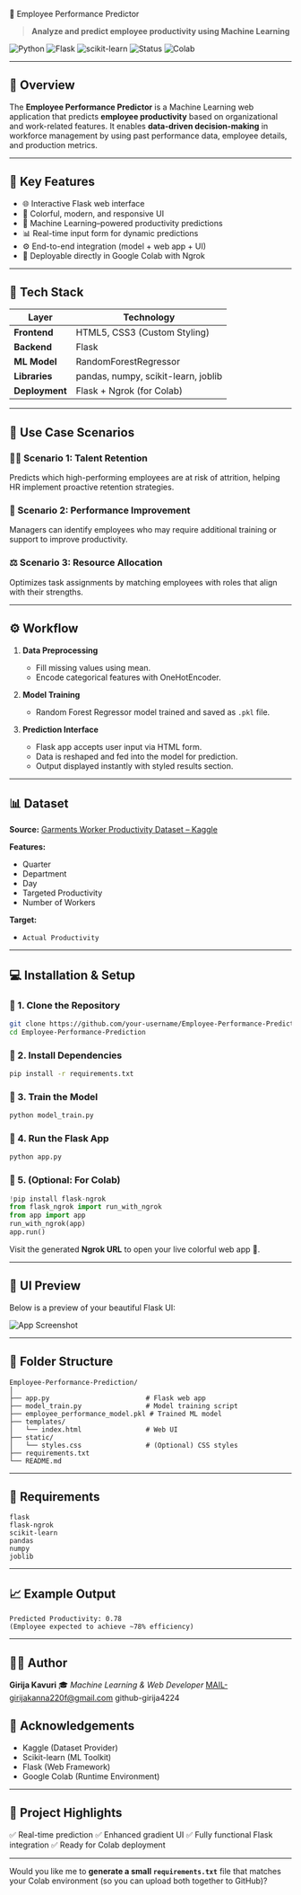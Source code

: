  🧠 Employee Performance Predictor

> **Analyze and predict employee productivity using Machine Learning**

![Python](https://img.shields.io/badge/Python-3.10%2B-blue?logo=python\&logoColor=white)
![Flask](https://img.shields.io/badge/Flask-Web%20Framework-black?logo=flask)
![scikit-learn](https://img.shields.io/badge/scikit--learn-ML%20Library-orange?logo=scikit-learn)
![Status](https://img.shields.io/badge/Status-Completed-brightgreen)
![Colab](https://img.shields.io/badge/Run%20on-Google%20Colab-yellow?logo=googlecolab)

---

## 🚀 Overview

The **Employee Performance Predictor** is a Machine Learning web application that predicts **employee productivity** based on organizational and work-related features.
It enables **data-driven decision-making** in workforce management by using past performance data, employee details, and production metrics.

---

## 🎯 Key Features

* 🌐 Interactive Flask web interface
* 🎨 Colorful, modern, and responsive UI
* 🤖 Machine Learning–powered productivity predictions
* 📊 Real-time input form for dynamic predictions
* ⚙️ End-to-end integration (model + web app + UI)
* 🧠 Deployable directly in Google Colab with Ngrok

---

## 🧩 Tech Stack

| Layer          | Technology                          |
| -------------- | ----------------------------------- |
| **Frontend**   | HTML5, CSS3 (Custom Styling)        |
| **Backend**    | Flask                               |
| **ML Model**   | RandomForestRegressor               |
| **Libraries**  | pandas, numpy, scikit-learn, joblib |
| **Deployment** | Flask + Ngrok (for Colab)           |

---

## 🧠 Use Case Scenarios

### 🧍‍♂️ Scenario 1: Talent Retention

Predicts which high-performing employees are at risk of attrition, helping HR implement proactive retention strategies.

### 💪 Scenario 2: Performance Improvement

Managers can identify employees who may require additional training or support to improve productivity.

### ⚖️ Scenario 3: Resource Allocation

Optimizes task assignments by matching employees with roles that align with their strengths.

---

## ⚙️ Workflow

1. **Data Preprocessing**

   * Fill missing values using mean.
   * Encode categorical features with OneHotEncoder.

2. **Model Training**

   * Random Forest Regressor model trained and saved as `.pkl` file.

3. **Prediction Interface**

   * Flask app accepts user input via HTML form.
   * Data is reshaped and fed into the model for prediction.
   * Output displayed instantly with styled results section.

---

## 📊 Dataset

**Source:** [Garments Worker Productivity Dataset – Kaggle](https://www.kaggle.com/datasets)

**Features:**

* Quarter
* Department
* Day
* Targeted Productivity
* Number of Workers

**Target:**

* `Actual Productivity`

---

## 💻 Installation & Setup

### 🔹 1. Clone the Repository

```bash
git clone https://github.com/your-username/Employee-Performance-Prediction.git
cd Employee-Performance-Prediction
```

### 🔹 2. Install Dependencies

```bash
pip install -r requirements.txt
```

### 🔹 3. Train the Model

```bash
python model_train.py
```

### 🔹 4. Run the Flask App

```bash
python app.py
```

### 🔹 5. (Optional: For Colab)

```python
!pip install flask-ngrok
from flask_ngrok import run_with_ngrok
from app import app
run_with_ngrok(app)
app.run()
```

Visit the generated **Ngrok URL** to open your live colorful web app 🎨.

---

## 📸 UI Preview

Below is a preview of your beautiful Flask UI:

![App Screenshot](https://cdn-icons-png.flaticon.com/512/3135/3135715.png)

---

## 📂 Folder Structure

```
Employee-Performance-Prediction/
│
├── app.py                        # Flask web app
├── model_train.py                # Model training script
├── employee_performance_model.pkl # Trained ML model
├── templates/
│   └── index.html                # Web UI
├── static/
│   └── styles.css                # (Optional) CSS styles
├── requirements.txt
└── README.md
```

---

## 🧰 Requirements

```
flask
flask-ngrok
scikit-learn
pandas
numpy
joblib
```

---

## 📈 Example Output

```
Predicted Productivity: 0.78
(Employee expected to achieve ~78% efficiency)
```

---

## 👩‍💻 Author

**Girija Kavuri**
🎓 *Machine Learning & Web Developer*
MAIL-girijakanna220f@gmail.com
github-girija4224

## 🌟 Acknowledgements

* Kaggle (Dataset Provider)
* Scikit-learn (ML Toolkit)
* Flask (Web Framework)
* Google Colab (Runtime Environment)

---

## 🏁 Project Highlights

✅ Real-time prediction
✅ Enhanced gradient UI
✅ Fully functional Flask integration
✅ Ready for Colab deployment

---

Would you like me to **generate a small `requirements.txt`** file that matches your Colab environment (so you can upload both together to GitHub)?

